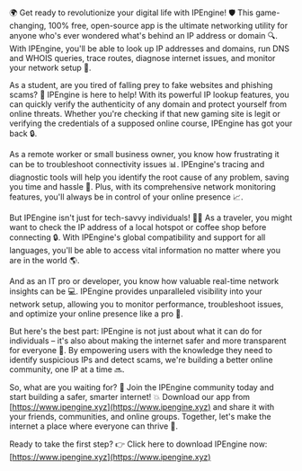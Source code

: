 🌍 Get ready to revolutionize your digital life with IPEngine! 🛡️ This game-changing, 100% free, open-source app is the ultimate networking utility for anyone who's ever wondered what's behind an IP address or domain 🔍. With IPEngine, you'll be able to look up IP addresses and domains, run DNS and WHOIS queries, trace routes, diagnose internet issues, and monitor your network setup 📡.

As a student, are you tired of falling prey to fake websites and phishing scams? 🤔 IPEngine is here to help! With its powerful IP lookup features, you can quickly verify the authenticity of any domain and protect yourself from online threats. Whether you're checking if that new gaming site is legit or verifying the credentials of a supposed online course, IPEngine has got your back 🔒.

As a remote worker or small business owner, you know how frustrating it can be to troubleshoot connectivity issues 📊. IPEngine's tracing and diagnostic tools will help you identify the root cause of any problem, saving you time and hassle 💪. Plus, with its comprehensive network monitoring features, you'll always be in control of your online presence 📈.

But IPEngine isn't just for tech-savvy individuals! 👨‍💻 As a traveler, you might want to check the IP address of a local hotspot or coffee shop before connecting 🔒. With IPEngine's global compatibility and support for all languages, you'll be able to access vital information no matter where you are in the world 🌎.

And as an IT pro or developer, you know how valuable real-time network insights can be 💻. IPEngine provides unparalleled visibility into your network setup, allowing you to monitor performance, troubleshoot issues, and optimize your online presence like a pro 🔧.

But here's the best part: IPEngine is not just about what it can do for individuals – it's also about making the internet safer and more transparent for everyone 🌟. By empowering users with the knowledge they need to identify suspicious IPs and detect scams, we're building a better online community, one IP at a time 🔜.

So, what are you waiting for? 🎉 Join the IPEngine community today and start building a safer, smarter internet! 💥 Download our app from [https://www.ipengine.xyz](https://www.ipengine.xyz) and share it with your friends, communities, and online groups. Together, let's make the internet a place where everyone can thrive 🌈.

Ready to take the first step? 👉 Click here to download IPEngine now: [https://www.ipengine.xyz](https://www.ipengine.xyz)